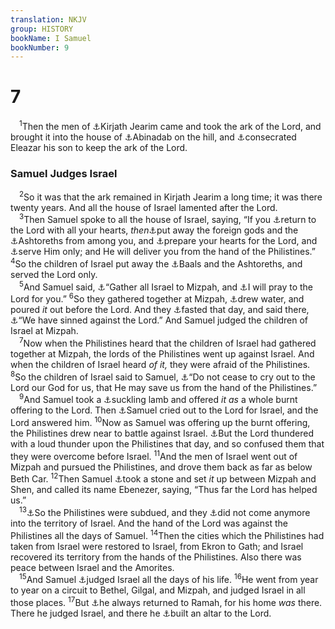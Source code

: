 ```yaml
---
translation: NKJV
group: HISTORY
bookName: I Samuel 
bookNumber: 9
---
```


<div class="title"><h1>7</h1></div>
<span class="verse 1sa_7_1"> <sup>1</sup>Then the men of <a data-toggle="tooltip" data-placement="bottom" title="Josh. 9:17; 15:9, 60; 18:14; Judg. 18:12; 1 Chr. 13:5, 6">⚓</a>Kirjath Jearim came and took the ark of the Lord, and brought it into the house of <a data-toggle="tooltip" data-placement="bottom" title="1 Sam. 6:21; Ps. 132:6">⚓</a>Abinadab on the hill, and <a data-toggle="tooltip" data-placement="bottom" title="2 Sam. 6:3, 4">⚓</a>consecrated Eleazar his son to keep the ark of the Lord.<br/></span>
<div class="title"><h3>Samuel Judges Israel</h3></div>
<span class="verse 1sa_7_2"> <sup>2</sup>So it was that the ark remained in Kirjath Jearim a long time; it was there twenty years. And all the house of Israel lamented after the Lord.<br/></span>
<span class="verse 1sa_7_3"> <sup>3</sup>Then Samuel spoke to all the house of Israel, saying, “If you <a data-toggle="tooltip" data-placement="bottom" title="Lev. 21:8">⚓</a>return to the Lord with all your hearts, <i>then</i><a data-toggle="tooltip" data-placement="bottom" title="Deut. 30:2–10; 1 Kin. 8:48; Is. 55:7; Hos. 6:1; Joel 2:12–14">⚓</a>put away the foreign gods and the <a data-toggle="tooltip" data-placement="bottom" title="Gen. 35:2; Josh. 24:14, 23; Judg. 10:16">⚓</a>Ashtoreths from among you, and <a data-toggle="tooltip" data-placement="bottom" title="Judg. 2:13; 1 Sam. 31:10">⚓</a>prepare your hearts for the Lord, and <a data-toggle="tooltip" data-placement="bottom" title="2 Chr. 30:19; Job 11:13">⚓</a>serve Him only; and He will deliver you from the hand of the Philistines.” </span>
<span class="verse 1sa_7_4"><sup>4</sup>So the children of Israel put away the <a data-toggle="tooltip" data-placement="bottom" title="Deut. 6:13; 10:20; 13:4; Josh. 24:14; Matt. 4:10; Luke 4:8">⚓</a>Baals and the Ashtoreths, and served the Lord only.<br/></span>
<span class="verse 1sa_7_5"> <sup>5</sup>And Samuel said, <a data-toggle="tooltip" data-placement="bottom" title="Judg. 2:11; 10:16">⚓</a>“Gather all Israel to Mizpah, and <a data-toggle="tooltip" data-placement="bottom" title="Judg. 10:17; 20:1; 1 Sam. 10:17">⚓</a>I will pray to the Lord for you.” </span>
<span class="verse 1sa_7_6"><sup>6</sup>So they gathered together at Mizpah, <a data-toggle="tooltip" data-placement="bottom" title="1 Sam. 12:17–19">⚓</a>drew water, and poured <i>it</i> out before the Lord. And they <a data-toggle="tooltip" data-placement="bottom" title="2 Sam. 14:14">⚓</a>fasted that day, and said there, <a data-toggle="tooltip" data-placement="bottom" title="Judg. 20:26; Neh. 9:1, 2; Dan. 9:3–5; Joel 2:12">⚓</a>“We have sinned against the Lord.” And Samuel judged the children of Israel at Mizpah.<br/></span>
<span class="verse 1sa_7_7"> <sup>7</sup>Now when the Philistines heard that the children of Israel had gathered together at Mizpah, the lords of the Philistines went up against Israel. And when the children of Israel heard <i>of</i> <i>it,</i> they were afraid of the Philistines. </span>
<span class="verse 1sa_7_8"><sup>8</sup>So the children of Israel said to Samuel, <a data-toggle="tooltip" data-placement="bottom" title="Judg. 10:10; 1 Sam. 12:10; 1 Kin. 8:47; Ps. 106:6">⚓</a>“Do not cease to cry out to the Lord our God for us, that He may save us from the hand of the Philistines.”<br/></span>
<span class="verse 1sa_7_9"> <sup>9</sup>And Samuel took a <a data-toggle="tooltip" data-placement="bottom" title="1 Sam. 12:19–24; Is. 37:4">⚓</a>suckling lamb and offered <i>it</i> <i>as</i> a whole burnt offering to the Lord. Then <a data-toggle="tooltip" data-placement="bottom" title="Lev. 22:27">⚓</a>Samuel cried out to the Lord for Israel, and the Lord answered him. </span>
<span class="verse 1sa_7_10"><sup>10</sup>Now as Samuel was offering up the burnt offering, the Philistines drew near to battle against Israel. <a data-toggle="tooltip" data-placement="bottom" title="1 Sam. 12:18; Ps. 99:6; Jer. 15:1">⚓</a>But the Lord thundered with a loud thunder upon the Philistines that day, and so confused them that they were overcome before Israel. </span>
<span class="verse 1sa_7_11"><sup>11</sup>And the men of Israel went out of Mizpah and pursued the Philistines, and drove them back as far as below Beth Car. </span>
<span class="verse 1sa_7_12"><sup>12</sup>Then Samuel <a data-toggle="tooltip" data-placement="bottom" title="Josh. 10:10; 2 Sam. 22:14, 15; Ps. 18:13, 14">⚓</a>took a stone and set <i>it</i> up between Mizpah and Shen, and called its name Ebenezer, saying, “Thus far the Lord has helped us.”<br/></span>
<span class="verse 1sa_7_13"> <sup>13</sup><a data-toggle="tooltip" data-placement="bottom" title="Gen. 28:18; 35:14; Josh. 4:9; 24:26">⚓</a>So the Philistines were subdued, and they <a data-toggle="tooltip" data-placement="bottom" title="Judg. 13:1">⚓</a>did not come anymore into the territory of Israel. And the hand of the Lord was against the Philistines all the days of Samuel. </span>
<span class="verse 1sa_7_14"><sup>14</sup>Then the cities which the Philistines had taken from Israel were restored to Israel, from Ekron to Gath; and Israel recovered its territory from the hands of the Philistines. Also there was peace between Israel and the Amorites.<br/></span>
<span class="verse 1sa_7_15"> <sup>15</sup>And Samuel <a data-toggle="tooltip" data-placement="bottom" title="1 Sam. 13:5">⚓</a>judged Israel all the days of his life. </span>
<span class="verse 1sa_7_16"><sup>16</sup>He went from year to year on a circuit to Bethel, Gilgal, and Mizpah, and judged Israel in all those places. </span>
<span class="verse 1sa_7_17"><sup>17</sup>But <a data-toggle="tooltip" data-placement="bottom" title="1 Sam. 12:11">⚓</a>he always returned to Ramah, for his home <i>was</i> there. There he judged Israel, and there he <a data-toggle="tooltip" data-placement="bottom" title="1 Sam. 8:4">⚓</a>built an altar to the Lord.<br/></span>
